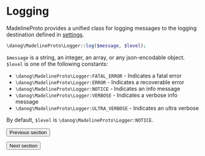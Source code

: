 # Logging

MadelineProto provides a unified class for logging messages to the logging destination defined in [settings](SETTINGS.md#settingslogger).  

```php
\danog\MadelineProto\Logger::log($message, $level);
```

`$message` is a string, an integer, an array, or any json-encodable object.  
`$level` is one of the following constants:
* `\danog\MadelineProto\Logger:FATAL_ERROR` - Indicates a fatal error
* `\danog\MadelineProto\Logger:ERROR` - Indicates a recoverable error
* `\danog\MadelineProto\Logger:NOTICE` - Indicates an info message
* `\danog\MadelineProto\Logger:VERBOSE` - Indicates a verbose info message
* `\danog\MadelineProto\Logger:ULTRA_VERBOSE` - Indicates an ultra verbose


By default, `$level` is `\danog\MadelineProto\Logger:NOTICE`.

<form action="https://docs.madelineproto.xyz/docs/FLOOD_WAIT.html"><input type="submit" value="Previous section" /></form><form action="https://docs.madelineproto.xyz/docs/USING_METHODS.html"><input type="submit" value="Next section" /></form>